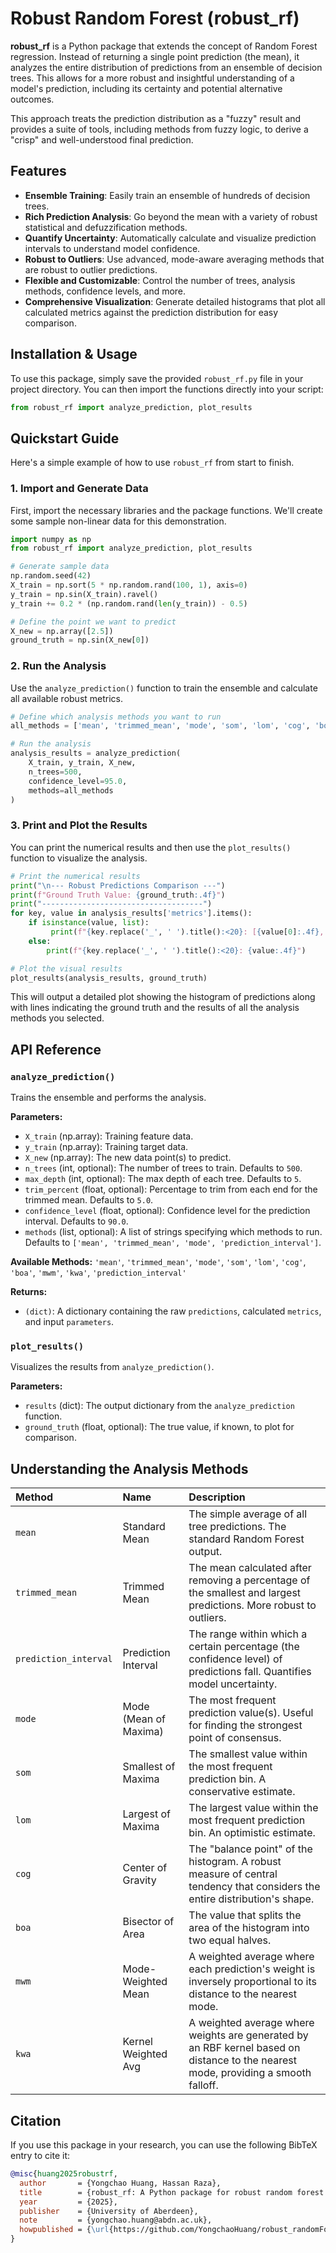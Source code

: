 
# Robust Random Forest (robust_rf)

**robust_rf** is a Python package that extends the concept of Random Forest regression. Instead of returning a single point prediction (the mean), it analyzes the entire distribution of predictions from an ensemble of decision trees. This allows for a more robust and insightful understanding of a model's prediction, including its certainty and potential alternative outcomes.

This approach treats the prediction distribution as a "fuzzy" result and provides a suite of tools, including methods from fuzzy logic, to derive a "crisp" and well-understood final prediction.

## Features

* **Ensemble Training**: Easily train an ensemble of hundreds of decision trees.
* **Rich Prediction Analysis**: Go beyond the mean with a variety of robust statistical and defuzzification methods.
* **Quantify Uncertainty**: Automatically calculate and visualize prediction intervals to understand model confidence.
* **Robust to Outliers**: Use advanced, mode-aware averaging methods that are robust to outlier predictions.
* **Flexible and Customizable**: Control the number of trees, analysis methods, confidence levels, and more.
* **Comprehensive Visualization**: Generate detailed histograms that plot all calculated metrics against the prediction distribution for easy comparison.

## Installation & Usage

To use this package, simply save the provided `robust_rf.py` file in your project directory. You can then import the functions directly into your script:

```python
from robust_rf import analyze_prediction, plot_results
````

## Quickstart Guide

Here's a simple example of how to use `robust_rf` from start to finish.

### 1\. Import and Generate Data

First, import the necessary libraries and the package functions. We'll create some sample non-linear data for this demonstration.

```python
import numpy as np
from robust_rf import analyze_prediction, plot_results

# Generate sample data
np.random.seed(42)
X_train = np.sort(5 * np.random.rand(100, 1), axis=0)
y_train = np.sin(X_train).ravel()
y_train += 0.2 * (np.random.rand(len(y_train)) - 0.5)

# Define the point we want to predict
X_new = np.array([2.5])
ground_truth = np.sin(X_new[0])
```

### 2\. Run the Analysis

Use the `analyze_prediction()` function to train the ensemble and calculate all available robust metrics.

```python
# Define which analysis methods you want to run
all_methods = ['mean', 'trimmed_mean', 'mode', 'som', 'lom', 'cog', 'boa', 'mwm', 'kwa', 'prediction_interval']

# Run the analysis
analysis_results = analyze_prediction(
    X_train, y_train, X_new,
    n_trees=500,
    confidence_level=95.0,
    methods=all_methods 
)
```

### 3\. Print and Plot the Results

You can print the numerical results and then use the `plot_results()` function to visualize the analysis.

```python
# Print the numerical results
print("\n--- Robust Predictions Comparison ---")
print(f"Ground Truth Value: {ground_truth:.4f}")
print("------------------------------------")
for key, value in analysis_results['metrics'].items():
    if isinstance(value, list):
         print(f"{key.replace('_', ' ').title():<20}: [{value[0]:.4f}, {value[1]:.4f}]")
    else:
        print(f"{key.replace('_', ' ').title():<20}: {value:.4f}")

# Plot the visual results
plot_results(analysis_results, ground_truth)
```

This will output a detailed plot showing the histogram of predictions along with lines indicating the ground truth and the results of all the analysis methods you selected.

## API Reference

### `analyze_prediction()`

Trains the ensemble and performs the analysis.

**Parameters:**

  * `X_train` (np.array): Training feature data.
  * `y_train` (np.array): Training target data.
  * `X_new` (np.array): The new data point(s) to predict.
  * `n_trees` (int, optional): The number of trees to train. Defaults to `500`.
  * `max_depth` (int, optional): The max depth of each tree. Defaults to `5`.
  * `trim_percent` (float, optional): Percentage to trim from each end for the trimmed mean. Defaults to `5.0`.
  * `confidence_level` (float, optional): Confidence level for the prediction interval. Defaults to `90.0`.
  * `methods` (list, optional): A list of strings specifying which methods to run. Defaults to `['mean', 'trimmed_mean', 'mode', 'prediction_interval']`.

**Available Methods:**
`'mean'`, `'trimmed_mean'`, `'mode'`, `'som'`, `'lom'`, `'cog'`, `'boa'`, `'mwm'`, `'kwa'`, `'prediction_interval'`

**Returns:**

  * `(dict)`: A dictionary containing the raw `predictions`, calculated `metrics`, and input `parameters`.

### `plot_results()`

Visualizes the results from `analyze_prediction()`.

**Parameters:**

  * `results` (dict): The output dictionary from the `analyze_prediction` function.
  * `ground_truth` (float, optional): The true value, if known, to plot for comparison.

## Understanding the Analysis Methods

| Method              | Name                  | Description                                                                                                                   |
| :------------------ | :-------------------- | :---------------------------------------------------------------------------------------------------------------------------- |
| `mean`              | Standard Mean         | The simple average of all tree predictions. The standard Random Forest output.                                                |
| `trimmed_mean`      | Trimmed Mean          | The mean calculated after removing a percentage of the smallest and largest predictions. More robust to outliers.               |
| `prediction_interval` | Prediction Interval   | The range within which a certain percentage (the confidence level) of predictions fall. Quantifies model uncertainty.         |
| `mode`              | Mode (Mean of Maxima) | The most frequent prediction value(s). Useful for finding the strongest point of consensus.                                   |
| `som`               | Smallest of Maxima    | The smallest value within the most frequent prediction bin. A conservative estimate.                                          |
| `lom`               | Largest of Maxima     | The largest value within the most frequent prediction bin. An optimistic estimate.                                            |
| `cog`               | Center of Gravity     | The "balance point" of the histogram. A robust measure of central tendency that considers the entire distribution's shape.    |
| `boa`               | Bisector of Area      | The value that splits the area of the histogram into two equal halves.                                                        |
| `mwm`               | Mode-Weighted Mean    | A weighted average where each prediction's weight is inversely proportional to its distance to the nearest mode.                |
| `kwa`               | Kernel Weighted Avg   | A weighted average where weights are generated by an RBF kernel based on distance to the nearest mode, providing a smooth falloff. |

## Citation

If you use this package in your research, you can use the following BibTeX entry to cite it:

```bibtex
@misc{huang2025robustrf,
  author       = {Yongchao Huang, Hassan Raza},
  title        = {robust_rf: A Python package for robust random forest regression analysis},
  year         = {2025},
  publisher    = {University of Aberdeen},
  note         = {yongchao.huang@abdn.ac.uk},
  howpublished = {\url{https://github.com/YongchaoHuang/robust_randomForest}}
}

